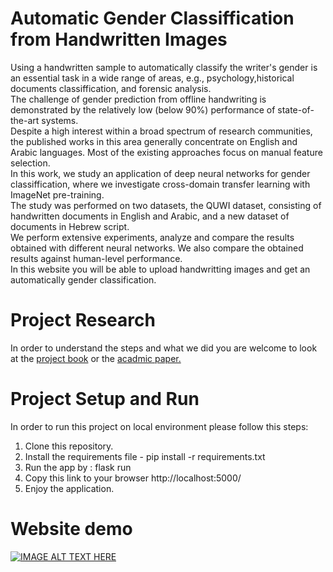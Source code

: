 # Automatic Gender Classiffication from Handwritten Images
Using a handwritten sample to automatically classify the writer's gender is an essential task in a wide range of areas, e.g., psychology,historical documents classiffication, and forensic analysis.<br>
The challenge of gender prediction from offline handwriting is demonstrated by the relatively low (below 90%) performance of state-of-the-art systems.<br>
Despite a high interest within a broad spectrum of research communities, the published works in this area generally concentrate on English and Arabic languages. 
Most of the existing approaches focus on manual feature selection.<br>
In this work, we study an application of deep neural networks for gender classiffication, where we investigate cross-domain transfer learning with ImageNet pre-training.<br>
The study was performed on two datasets, the QUWI dataset, consisting of handwritten documents in English and Arabic, and a new dataset of documents in Hebrew script.<br>
We perform extensive experiments, analyze and compare the results obtained with different neural networks. We also compare the obtained results against human-level performance.<br>
In this website you will be able to upload handwritting images and get an automatically gender classification. 

# Project Research
In order to understand the steps and what we did you are welcome to look at the <a href="Documentation/project_book.pdf" >project book</a> or the <a href="Documentation/acadmic_paper.pdf" >acadmic paper.</a> 


# Project Setup and Run
In order to run this project on local environment please follow this steps:

1. Clone this repository.
2. Install the requirements file - pip install -r requirements.txt
3. Run the app by : flask run
4. Copy this link to your browser http://localhost:5000/ <br>
5. Enjoy the application.

# Website demo
[![IMAGE ALT TEXT HERE](https://img.youtube.com/vi/QpLx9SxZgdI/0.jpg)](https://www.youtube.com/watch?v=QpLx9SxZgdI)


